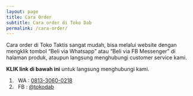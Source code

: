 ```yaml
---
layout: page
title: Cara Order
subtitle: Cara order di Toko Dab
permalink: /cara-order/
---
```


Cara order di Toko Taktis sangat mudah, bisa melalui website dengan mengklik tombol “Beli via Whatsapp” atau “Beli via FB Messenger” di halaman produk, ataupun langsung menghubungi customer service kami.


**KLIK link di bawah ini** untuk langsung menghubungi kami.


<ol class="mt3">
	<li><i class="fa fa-whatsapp fa-lg green" aria-hidden="true"></i>&nbsp; WA : <a href="https://api.whatsapp.com/send?phone=6281330600218&amp;text=Halo%20tokodab.com" title="Klik untuk chat WA">0813-3060-0218</a></li>
	<li><i class="fa fa-facebook-square fa-lg blue" aria-hidden="true"></i>&nbsp; FB : <a href="https://m.me/tokodab" title="Klik untuk ke Facebook Toko Dab">@tokodab</a></li>
</ol>
